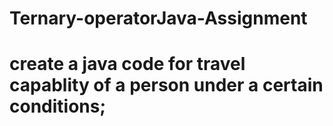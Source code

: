 # Ternary-operatorJava-Assignment
#  create a java code for travel capablity of a person under a certain conditions;
